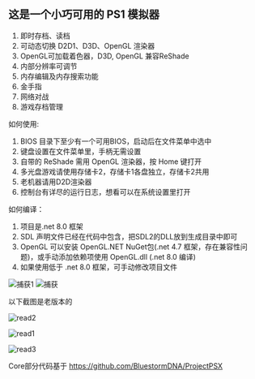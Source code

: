 <h2>这是一个小巧可用的 PS1 模拟器</h2>

1. 即时存档、读档
2. 可动态切换 D2D1、D3D、OpenGL 渲染器
3. OpenGL可加载着色器，D3D, OpenGL 兼容ReShade
4. 内部分辨率可调节
5. 内存编辑及内存搜索功能
6. 金手指
7. 网络对战
8. 游戏存档管理



如何使用:

1. BIOS 目录下至少有一个可用BIOS，启动后在文件菜单中选中
2. 键盘设置在文件菜单里，手柄无需设置
3. 自带的 ReShade 需用 OpenGL 渲染器，按 Home 键打开
4. 多光盘游戏请使用存储卡2，存储卡1各盘独立，存储卡2共用
5. 老机器请用D2D渲染器
6. 控制台有详尽的运行日志，想看可以在系统设置里打开

如何编译：

1. 项目是.net 8.0 框架
2. SDL 声明文件已经在代码中包含，把SDL2的DLL放到生成目录中即可
3. OpenGL 可以安装 OpenGL.NET NuGet包(.net 4.7 框架，存在兼容性问题)，或手动添加依赖项使用 OpenGL.dll (.net 8.0 编译)
4. 如果使用低于 .net 8.0 框架，可手动修改项目文件

![捕获1](https://github.com/user-attachments/assets/27f7ac35-f296-4bdc-9164-498ea4342314)
![捕获](https://github.com/user-attachments/assets/88c1f283-127c-4f74-9cbe-7e64def43962)


以下截图是老版本的

![read2](https://github.com/user-attachments/assets/4e3209e6-04a3-4aab-9072-eb3514d3e381)

![read1](https://github.com/user-attachments/assets/1688f0ec-bd7b-441d-a818-0c06b4e235c4)

![read3](https://github.com/user-attachments/assets/fc688b7c-5852-4213-a58b-e4bd56ab459d)


Core部分代码基于 https://github.com/BluestormDNA/ProjectPSX
